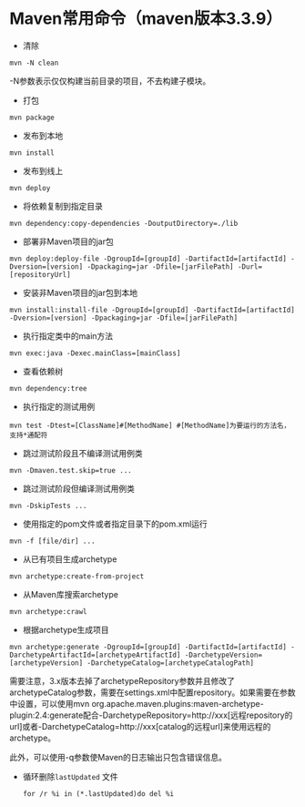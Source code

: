 # Maven常用命令（maven版本3.3.9）

+ 清除
```
mvn -N clean
```
-N参数表示仅仅构建当前目录的项目，不去构建子模块。

+ 打包
```
mvn package
```
+ 发布到本地
```
mvn install
```
+ 发布到线上
```
mvn deploy
```
+ 将依赖复制到指定目录
```
mvn dependency:copy-dependencies -DoutputDirectory=./lib
```

+ 部署非Maven项目的jar包
```
mvn deploy:deploy-file -DgroupId=[groupId] -DartifactId=[artifactId] -Dversion=[version] -Dpackaging=jar -Dfile=[jarFilePath] -Durl=[repositoryUrl]
```
+ 安装非Maven项目的jar包到本地
```
mvn install:install-file -DgroupId=[groupId] -DartifactId=[artifactId] -Dversion=[version] -Dpackaging=jar -Dfile=[jarFilePath]
```
+ 执行指定类中的main方法
```
mvn exec:java -Dexec.mainClass=[mainClass]
```
+ 查看依赖树
```
mvn dependency:tree
```
+ 执行指定的测试用例
```
mvn test -Dtest=[ClassName]#[MethodName] #[MethodName]为要运行的方法名，支持*通配符
```
+ 跳过测试阶段且不编译测试用例类
```
mvn -Dmaven.test.skip=true ...
```
+ 跳过测试阶段但编译测试用例类
```
mvn -DskipTests ...
```
+ 使用指定的pom文件或者指定目录下的pom.xml运行
```
mvn -f [file/dir] ...
```
+ 从已有项目生成archetype
```
mvn archetype:create-from-project
```
+ 从Maven库搜索archetype
```
mvn archetype:crawl
```
+ 根据archetype生成项目
```
mvn archetype:generate -DgroupId=[groupId] -DartifactId=[artifactId] -DarchetypeArtifactId=[archetypeArtifactId] -DarchetypeVersion=[archetypeVersion] -DarchetypeCatalog=[archetypeCatalogPath]
```
需要注意，3.x版本去掉了archetypeRepository参数并且修改了archetypeCatalog参数，需要在settings.xml中配置repository。如果需要在参数中设置，可以使用mvn 
org.apache.maven.plugins:maven-archetype-plugin:2.4:generate配合-DarchetypeRepository=http://xxx[远程repository的url]或者-DarchetypeCatalog=http://xxx[catalog的远程url]来使用远程的archetype。

此外，可以使用-q参数使Maven的日志输出只包含错误信息。



- 循环删除`lastUpdated` 文件

  ```
  for /r %i in (*.lastUpdated)do del %i
  ```

  